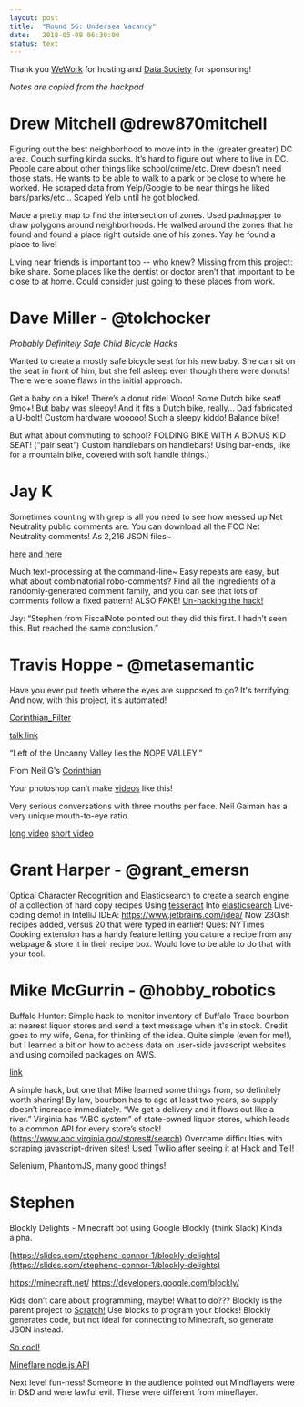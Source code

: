 ```yaml
---
layout: post
title:  "Round 56: Undersea Vacancy"
date:   2018-05-08 06:30:00
status: text
---	
```


Thank you [WeWork](https://www.wework.com/buildings/chinatown--washington-DC) for hosting and [Data Society](https://datasociety.com/) for sponsoring! 

_Notes are copied from the hackpad_ 

# Drew Mitchell @drew870mitchell

Figuring out the best neighborhood to move into in the (greater greater) DC area. Couch surfing kinda sucks. 
It’s hard to figure out where to live in DC. 
People care about other things like school/crime/etc. 
Drew doesn’t need those stats. 
He wants to be able to walk to a park or be close to where he worked. 
He scraped data from Yelp/Google to be near things he liked bars/parks/etc... Scaped Yelp until he got blocked.

Made a pretty map to find the intersection of zones. 
Used padmapper to draw polygons around neighborhoods. 
He walked around the zones that he found and found a place right outside one of his zones. 
Yay he found a place to live!

Living near friends is important too -- who knew? 
Missing from this project: bike share. 
Some places like the dentist or doctor aren’t that important to be close to at home. 
Could consider just going to these places from work.

# Dave Miller - @tolchocker
_Probably Definitely Safe Child Bicycle Hacks_

Wanted to create a mostly safe bicycle seat for his new baby. 
She can sit on the seat in front of him, but she fell asleep even though there were donuts! There were some flaws in the initial approach.

Get a baby on a bike!
There’s a donut ride! Wooo!
Some Dutch bike seat! 9mo+! But baby was sleepy! And it fits a Dutch bike, really... Dad fabricated a U-bolt! Custom hardware wooooo!
Such a sleepy kiddo!
Balance bike!

But what about commuting to school? FOLDING BIKE WITH A BONUS KID SEAT! (“pair seat”) Custom handlebars on handlebars! Using bar-ends, like for a mountain bike, covered with soft handle things.)

# Jay K
Sometimes counting with grep is all you need to see how messed up Net Neutrality public comments are.
You can download all the FCC Net Neutrality comments! As 2,216 JSON files~

[here](https://apps.fcc.gov/edocs_public/attachmatch/DA-17-1089A1.pdf)
[and here](https://gist.github.com/thoppe/72ce064aedcd8424c4d07f4ac3656331)

Much text-processing at the command-line~
Easy repeats are easy, but what about combinatorial robo-comments? Find all the ingredients of a  randomly-generated comment family, and you can see that lots of comments follow a fixed pattern! ALSO FAKE!
[Un-hacking the hack!](https://www.wired.com/story/bots-broke-fcc-public-comment-system/)

Jay: “Stephen from FiscalNote pointed out they did this first. I hadn’t seen this. But reached the same conclusion.”

# Travis Hoppe - @metasemantic

Have you ever put teeth where the eyes are supposed to go? It's terrifying. And now, with this project, it's automated!

[Corinthian_Filter](https://github.com/thoppe/corinthian_filter)

[talk link](https://thoppe.github.io/corinthian_filter/HnT.html)

“Left of the Uncanny Valley lies the NOPE VALLEY.”

From Neil G's [Corinthian](http://sandman.wikia.com/wiki/The_Corinthian)


Your photoshop can’t make [videos](https://twitter.com/metasemantic/status/993899314337468418) like this!

Very serious conversations with three mouths per face.
Neil Gaiman has a very unique mouth-to-eye ratio.

[long video](https://www.youtube.com/watch?v=brKu9eVt2fY)
[short video](https://www.youtube.com/watch?v=JPhnuYbPG1s)

# Grant Harper - @grant_emersn
Optical Character Recognition and Elasticsearch to create a search engine of a collection of hard copy recipes
Using [tesseract](https://github.com/tesseract-ocr/tesseract)
Into [elasticsearch](https://github.com/elastic/elasticsearch)
Live-coding demo! in IntelliJ IDEA: https://www.jetbrains.com/idea/
Now 230ish recipes added, versus 20 that were typed in earlier!
Ques: NYTimes Cooking extension has a handy feature letting you cature a recipe from any webpage & store it in their recipe box. Would love to be able to do that with your tool. 

# Mike McGurrin - @hobby_robotics
Buffalo Hunter: Simple hack to monitor inventory of Buffalo Trace bourbon at nearest liquor stores and send a text message when it's in stock. Credit goes to my wife, Gena, for thinking of the idea.
Quite simple (even for me!), but I learned a bit on how to access data on user-side javascript websites and using compiled packages on AWS.

[link](https://www.mcgurrin.info/robots/?p=516)

A simple hack, but one that Mike learned some things from, so definitely worth sharing!
By law, bourbon has to age at least two years, so supply doesn’t increase immediately.
“We get a delivery and it flows out like a river.”
Virginia has “ABC system” of state-owned liquor stores, which leads to a common API for every store’s stock! (https://www.abc.virginia.gov/stores#/search)
Overcame difficulties with scraping javascript-driven sites!
[Used Twilio after seeing it at Hack and Tell!](https://gist.github.com/ViennaMike/119c3f7430b4b440841e26b0b4271924) 

Selenium, PhantomJS, many good things!

# Stephen
Blockly Delights - Minecraft bot using Google Blockly (think Slack)
Kinda alpha.

[https://slides.com/stepheno-connor-1/blockly-delights](https://slides.com/stepheno-connor-1/blockly-delights)

https://minecraft.net/
https://developers.google.com/blockly/

Kids don’t care about programming, maybe! What to do???
Blockly is the parent project to [Scratch!](https://scratch.mit.edu/)
Use blocks to program your blocks!
Blockly generates code, but not ideal for connecting to Minecraft, so generate JSON instead.

[So cool!](https://github.com/stevarino/blockly_delights)

[Mineflare node.js API](https://github.com/PrismarineJS/mineflayer)

Next level fun-ness!
Someone in the audience pointed out Mindflayers were in D&D and were lawful evil. These were different from mineflayer.
